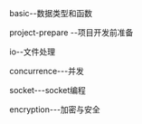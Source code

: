 basic--数据类型和函数

project-prepare --项目开发前准备

io--文件处理

concurrence---并发

socket---socket编程

encryption---加密与安全
